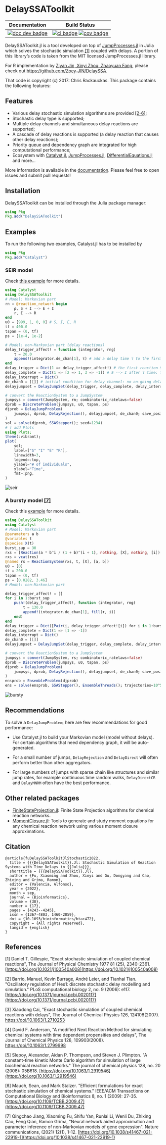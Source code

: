 # DelaySSAToolkit

| **Documentation** | **Build Status** |
|:-----------------:|:----------------:|
| [![doc dev badge](https://img.shields.io/badge/docs-dev-blue.svg)](https://xiaomingfu2013.github.io/DelaySSAToolkit.jl/dev/) | [![ci badge](https://github.com/xiaomingfu2013/DelaySSAToolkit.jl/actions/workflows/CI.yml/badge.svg?branch=main)](https://github.com/xiaomingfu2013/DelaySSAToolkit.jl/actions/workflows/CI.yml?query=branch%3Amain) [![cov badge](https://codecov.io/gh/xiaomingfu2013/DelaySSAToolkit.jl/branch/main/graph/badge.svg)](https://codecov.io/gh/xiaomingfu2013/DelaySSAToolkit.jl) |

DelaySSAToolkit.jl is a tool developed on top of [JumpProcesses.jl](https://github.com/SciML/JumpProcesses.jl) in Julia which solves the stochastic simulation [[1]](#1) coupled with delays. A portion of this library’s code is taken from the MIT licensed JumpProcesses.jl library.

For R implementation by [Ziyan Jin, Xinyi Zhou, Zhaoyuan Fang](https://doi.org/10.1371/journal.pcbi.1012919), please check out https://github.com/Zoey-JIN/DelaySSA.

That code is copyright (c) 2017: Chris Rackauckas. This package contains the following features:

## Features

  - Various delay stochastic simulation algorithms are provided [[2-6]](#2);
  - Stochastic delay type is supported;
  - Multiple delay channels and simultaneous delay reactions are supported;
  - A cascade of delay reactions is supported (a delay reaction that causes other delay reactions);
  - Priority queue and dependency graph are integrated for high computational performance;
  - Ecosystem with [Catalyst.jl](https://github.com/SciML/Catalyst.jl), [JumpProcesses.jl](https://github.com/SciML/JumpProcesses.jl), [DifferentialEquations.jl](https://github.com/JuliaDiffEq/DifferentialEquations.jl) and more...

More information is available in the [documentation](https://xiaomingfu2013.github.io/DelaySSAToolkit.jl/dev/). Please feel free to open issues and submit pull requests!

## Installation

DelaySSAToolkit can be installed through the Julia package manager:

```julia
using Pkg
Pkg.add("DelaySSAToolkit")
```

## Examples

To run the following two examples, Catalyst.jl has to be installed by

```julia
using Pkg
Pkg.add("Catalyst")
```

### SEIR model

Check [this example](https://xiaomingfu2013.github.io/DelaySSAToolkit.jl/dev/tutorials/tutorials/) for more details.

```julia
using Catalyst
using DelaySSAToolkit
# Model: Markovian part
rn = @reaction_network begin
    ρ, S + I --> E + I
    r, I --> R
end
u0 = [999, 1, 0, 0] # S, I, E, R
tf = 400.0
tspan = (0, tf)
ps = [1e-4, 1e-2]

# Model: non-Markovian part (delay reactions)
delay_trigger_affect! = function (integrator, rng)
    τ = 20.0
    append!(integrator.de_chan[1], τ) # add a delay time τ to the first delay channel
end
delay_trigger = Dict(1 => delay_trigger_affect!) # the first reaction S+I -> E+I will trigger a delay reaction: E --> I after τ time.  
delay_complete = Dict(1 => [2 => 1, 3 => -1]) # E --> I after τ time: transfer from E (minus 1) to I (plus 1) after the completed delay reaction
delay_interrupt = Dict()
de_chan0 = [[]] # initial condition for delay channel: no on-going delay reactions
delayjumpset = DelayJumpSet(delay_trigger, delay_complete, delay_interrupt)

# convert the ReactionSystem to a JumpSystem
jumpsys = convert(JumpSystem, rn; combinatoric_ratelaws=false)
dprob = DiscreteProblem(jumpsys, u0, tspan, ps)
djprob = DelayJumpProblem(
    jumpsys, dprob, DelayRejection(), delayjumpset, de_chan0; save_positions=(true, true)
)
sol = solve(djprob, SSAStepper(); seed=1234)
# ] add Plots
using Plots;
theme(:vibrant);
plot(
    sol;
    label=["S" "I" "E" "R"],
    linewidth=3,
    legend=:top,
    ylabel="# of individuals",
    xlabel="Time",
    fmt=:png,
)
```

![seir](docs/src/assets/seir.png)

### A bursty model [[7]](#7)

Check this [example](https://xiaomingfu2013.github.io/DelaySSAToolkit.jl/dev/tutorials/bursty/) for more details.

```julia
using DelaySSAToolkit
using Catalyst
# Model: Markovian part
@parameters a b
@variables t
@species X(t)
burst_sup = 30
rxs = [Reaction(a * b^i / (1 + b)^(i + 1), nothing, [X], nothing, [i]) for i in 1:burst_sup]
rxs = vcat(rxs)
@named rs = ReactionSystem(rxs, t, [X], [a, b])
u0 = [0]
tf = 200.0
tspan = (0, tf)
ps = [0.0282, 3.46]
# Model: non-Markovian part

delay_trigger_affect! = []
for i in 1:burst_sup
    push!(delay_trigger_affect!, function (integrator, rng)
        τ = 130.0
        append!(integrator.de_chan[1], fill(τ, i))
    end)
end
delay_trigger = Dict([Pair(i, delay_trigger_affect![i]) for i in 1:burst_sup])
delay_complete = Dict(1 => [1 => -1])
delay_interrupt = Dict()
de_chan0 = [[]]
delayjumpset = DelayJumpSet(delay_trigger, delay_complete, delay_interrupt)

# convert the ReactionSystem to a JumpSystem
jumpsys = convert(JumpSystem, rs; combinatoric_ratelaws=false)
dprob = DiscreteProblem(jumpsys, u0, tspan, ps)
djprob = DelayJumpProblem(
    jumpsys, dprob, DelayRejection(), delayjumpset, de_chan0; save_positions=(false, false)
)
ensprob = EnsembleProblem(djprob)
ens = solve(ensprob, SSAStepper(), EnsembleThreads(); trajectories=10^5)
```

![bursty](docs/src/assets/bursty.svg)

## Recommendations

To solve a `DelayJumpProblem`, here are few recommendations for good performance:

  - Use Catalyst.jl to build your Markovian model (model without delays). For certain algorithms that need dependency graph, it will be auto-generated.

  - For a small number of jumps, `DelayRejection` and `DelayDirect` will often perform better than other aggregators.
  - For large numbers of jumps with sparse chain like structures and similar jump rates, for example continuous time random walks, `DelayDirectCR` and `DelayMNRM` often have the best performance.

## Other related packages

  - [FiniteStateProjection.jl](https://github.com/kaandocal/FiniteStateProjection.jl): Finite State Projection algorithms for chemical reaction networks.
  - [MomentClosure.jl](https://github.com/augustinas1/MomentClosure.jl): Tools to generate and study moment equations for any chemical reaction network using various moment closure approximations.

## Citation

```
@article{fuDelaySSAToolkitJlStochastic2022,
  title = {{{DelaySSAToolkit}}.Jl: Stochastic Simulation of Reaction Systems with Time Delays in {{Julia}}},
  shorttitle = {{{DelaySSAToolkit}}.Jl},
  author = {Fu, Xiaoming and Zhou, Xinyi and Gu, Dongyang and Cao, Zhixing and Grima, Ramon},
  editor = {Valencia, Alfonso},
  year = {2022},
  month = sep,
  journal = {Bioinformatics},
  volume = {38},
  number = {17},
  pages = {4243--4245},
  issn = {1367-4803, 1460-2059},
  doi = {10.1093/bioinformatics/btac472},
  copyright = {All rights reserved},
  langid = {english}
}
```

## References

<a id="1">[1]</a> Daniel T. Gillespie, "Exact stochastic simulation of coupled chemical reactions", The Journal of Physical Chemistry 1977 81 (25), 2340-2361.
[https://doi.org/10.1021/j100540a008](https://doi.org/10.1021/j100540a008)

<a id="2">[2]</a> Barrio, Manuel, Kevin Burrage, André Leier, and Tianhai Tian. "Oscillatory regulation of Hes1: discrete stochastic delay modelling and simulation." PLoS computational biology 2, no. 9 (2006): e117. [https://doi.org/10.1371/journal.pcbi.0020117](https://doi.org/10.1371/journal.pcbi.0020117)

<a id="3">[3]</a> Xiaodong Cai, "Exact stochastic simulation of coupled chemical reactions with delays", The Journal of Chemical Physics 126, 124108(2007).
[https://doi/10.1063/1.2710253](https://aip.scitation.org/doi/10.1063/1.2710253)

<a id="4">[4]</a> David F. Anderson, "A modified Next Reaction Method for simulating chemical systems with time dependent propensities and delays", The Journal of Chemical Physics 128, 109903(2008).
[https://doi/10.1063/1.2799998](https://aip.scitation.org/doi/10.1063/1.2799998)

<a id="5">[5]</a> Slepoy, Alexander, Aidan P. Thompson, and Steven J. Plimpton. "A constant-time kinetic Monte Carlo algorithm for simulation of large biochemical reaction networks." The journal of chemical physics 128, no. 20 (2008): 05B618. [https://doi.org/10.1063/1.2919546](https://doi.org/10.1063/1.2919546)

<a id="6">[6]</a> Mauch, Sean, and Mark Stalzer. "Efficient formulations for exact stochastic simulation of chemical systems." IEEE/ACM Transactions on Computational Biology and Bioinformatics 8, no. 1 (2009): 27-35. [https://doi.org/10.1109/TCBB.2009.47](https://doi.org/10.1109/TCBB.2009.47)

<a id="7">[7]</a> Qingchao Jiang, Xiaoming Fu, Shifu Yan, Runlai Li, Wenli Du, Zhixing Cao, Feng Qian, Ramon Grima, "Neural network aided approximation and parameter inference of non-Markovian models of gene expression". Nature communications, (2021) 12(1), 1-12. [https://doi.org/10.1038/s41467-021-22919-1](https://doi.org/10.1038/s41467-021-22919-1)
